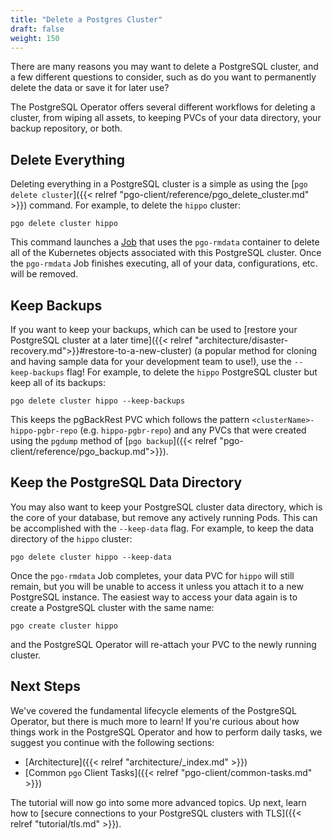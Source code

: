 ```yaml
---
title: "Delete a Postgres Cluster"
draft: false
weight: 150
---
```


There are many reasons you may want to delete a PostgreSQL cluster, and a few different questions to consider, such as do you want to permanently delete the data or save it for later use?

The PostgreSQL Operator offers several different workflows for deleting a cluster, from wiping all assets, to keeping PVCs of your data directory, your backup repository, or both.

## Delete Everything

Deleting everything in a PostgreSQL cluster is a simple as using the [`pgo delete cluster`]({{< relref "pgo-client/reference/pgo_delete_cluster.md" >}}) command. For example, to delete the `hippo` cluster:

```
pgo delete cluster hippo
```

This command launches a [Job](https://kubernetes.io/docs/concepts/workloads/controllers/job/) that uses the `pgo-rmdata` container to delete all of the Kubernetes objects associated with this PostgreSQL cluster. Once the `pgo-rmdata` Job finishes executing, all of your data, configurations, etc. will be removed.

## Keep Backups

If you want to keep your backups, which can be used to [restore your PostgreSQL cluster at a later time]({{< relref "architecture/disaster-recovery.md">}}#restore-to-a-new-cluster) (a popular method for cloning and having sample data for your development team to use!), use the `--keep-backups` flag! For example, to delete the `hippo` PostgreSQL cluster but keep all of its backups:

```
pgo delete cluster hippo --keep-backups
```

This keeps the pgBackRest PVC which follows the pattern `<clusterName>-hippo-pgbr-repo` (e.g. `hippo-pgbr-repo`) and any PVCs that were created using the `pgdump` method of [`pgo backup`]({{< relref "pgo-client/reference/pgo_backup.md">}}).

## Keep the PostgreSQL Data Directory

You may also want to keep your PostgreSQL cluster data directory, which is the core of your database, but remove any actively running Pods. This can be accomplished with the `--keep-data` flag. For example, to keep the data directory of the `hippo` cluster:

```
pgo delete cluster hippo --keep-data
```

Once the `pgo-rmdata` Job completes, your data PVC for `hippo` will still remain, but you will be unable to access it unless you attach it to a new PostgreSQL instance. The easiest way to access your data again is to create a PostgreSQL cluster with the same name:

```
pgo create cluster hippo
```

and the PostgreSQL Operator will re-attach your PVC to the newly running cluster.

## Next Steps

We've covered the fundamental lifecycle elements of the PostgreSQL Operator, but there is much more to learn! If you're curious about how things work in the PostgreSQL Operator and how to perform daily tasks, we suggest you continue with the following sections:

- [Architecture]({{< relref "architecture/_index.md" >}})
- [Common `pgo` Client Tasks]({{< relref "pgo-client/common-tasks.md" >}})

The tutorial will now go into some more advanced topics. Up next, learn how to [secure connections to your PostgreSQL clusters with TLS]({{< relref "tutorial/tls.md" >}}).
